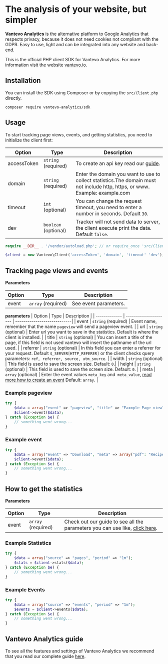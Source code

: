 # The analysis of your website, but simpler
 
**Vantevo Analytics** is the alternative platform to Google Analytics that respects privacy, because it does not need cookies not compliant with the GDPR. Easy to use, light and can be integrated into any website and back-end.
 
This is the official PHP client SDK for Vantevo Analytics. For more information visit the website  [vantevo.io](https://vantevo.io).

## Installation
 
You can install the SDK using Composer or by copying the `src/Client.php` directly.

`composer require vantevo-analytics/sdk`

## Usage 

To start tracking page views, events, and getting statistics, you need to initialize the client first:

| Option        | Type                  | Description                 |
| ------------- | --------------------- | ----------------------------|
| accessToken   | `string`  (required)  | To create an api key read our [guide](https://vantevo.io/docs/account/impostazioni).|
| domain        | `string`  (required)  | Enter the domain you want to use to collect statistics.The domain must not include http, https, or www. Example: example.com  |
| timeout       | `int` (optional)      |  You can change the request timeout, you need to enter a number in seconds. Default `30`.|
| dev           | `boolean` (optional)  | Tracker will not send data to server, the client execute print the data. Default `false`. |


```php
require __DIR__ . '/vendor/autoload.php'; // or require_once 'src/Client.php';

$client = new Vantevo\Client('accessToken', 'domain', 'timeout' 'dev');
```

## Tracking page views and events

**Parameters**

| Option        | Type                  | Description                 |
| ------------- | --------------------- | ----------------------------|
| event   | `array`  (required)        | See event parameters. |

**parameters**
| Option        | Type                  | Description                 |
| ------------- | --------------------- | ----------------------------|
| event         | `string`  (required)  | Event name, remember that the name `pageview` will send a pageview event. |
| url           | `string`  (optional)    | Enter url you want to save in the statistics. Default is where the client is installed. |
| title         | `string`  (optional)    | You can insert a title of the page, if this field is not used vantevo will insert the pathname of the url used. |
| referrer      | `string`  (optional)    | In this field you can enter a referrer for your request.  Default `$_SERVER[HTTP_REFERER]` or the client checks query parameters: `ref, referrer, source, utm_source`. |
| width         | `string`  (optional)    | This field is used to save the screen size. Default: `0`.|
| height        | `string`  (optional)    | This field is used to save the screen size.  Default: `0`. |
| meta          | `array`  (optional)    | Enter the event values `meta_key` and` meta_value`, [read more how to create an event](https://vantevo.io/docs/come-creare-un-evento#evento)  Default: `array`. |

### Example pageview

```php
try {
    $data = array("event" => "pageview", "title" => "Eaxmple Page view");
	$client->event($data);
} catch (Exception $e) {
	// something went wrong...
}
```

### Example event

```php
try {
    $data = array("event" => "Download", "meta" => array("pdf": "Recipes"));
	$client->event($data);
} catch (Exception $e) {
	// something went wrong...
}
```


## How to get the statistics

**Parameters**

| Option        | Type                  | Description                 |
| ------------- | --------------------- | ----------------------------|
| event         | `array`  (required)  | Check out our guide to see all the parameters you can use like, [click here](https://vantevo.io/docs/api-sdk/api-statistiche#parametri). |

### Example Statistics

```php
try {
    $data = array("source" => "pages", "period" => "1m");
	$stats = $client->stats($data);
} catch (Exception $e) {
	// something went wrong...
}
```

### Example Events

```php
try {
    $data = array("source" => "events", "period" => "1m");
	$events = $client->events($data);
} catch (Exception $e) {
	// something went wrong...
}
```

## Vantevo Analytics guide
 
To see all the features and settings of Vantevo Analytics we recommend that you read our complete guide [here](https://vantevo.io/docs?utm_source=npm&utm_medium=vantevo-analytics-tracker).
 
















